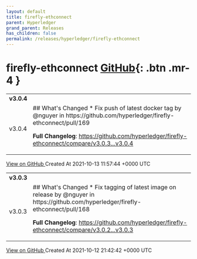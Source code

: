 ```yaml
---
layout: default
title: firefly-ethconnect
parent: Hyperledger
grand_parent: Releases
has_children: false
permalink: /releases/hyperledger/firefly-ethconnect
---
```


# firefly-ethconnect <span class="fs-3 right-align">[GitHub](https://github.com/hyperledger/firefly-ethconnect){: .btn .mr-4 }</span>


<div>
    <table>
        <tr>
            <td colspan="2">
                <b>
                    v3.0.4
                </b>
            </td>
        </tr>
        <tr>
            <td>
                <span class="chip">
                    v3.0.4
                </span>
            </td>
            <td>
                ## What's Changed
* Fix push of latest docker tag by @nguyer in https://github.com/hyperledger/firefly-ethconnect/pull/169


**Full Changelog**: https://github.com/hyperledger/firefly-ethconnect/compare/v3.0.3...v3.0.4
            </td>
        </tr>
    </table>
    <a href="https://github.com/hyperledger/firefly-ethconnect/releases/tag/v3.0.4" class=".btn">
        View on GitHub
    </a>
    <span class="right-align">
        Created At 2021-10-13 11:57:44 +0000 UTC
    </span>
</div>

<div>
    <table>
        <tr>
            <td colspan="2">
                <b>
                    v3.0.3
                </b>
            </td>
        </tr>
        <tr>
            <td>
                <span class="chip">
                    v3.0.3
                </span>
            </td>
            <td>
                ## What's Changed
* Fix tagging of latest image on release by @nguyer in https://github.com/hyperledger/firefly-ethconnect/pull/168


**Full Changelog**: https://github.com/hyperledger/firefly-ethconnect/compare/v3.0.2...v3.0.3
            </td>
        </tr>
    </table>
    <a href="https://github.com/hyperledger/firefly-ethconnect/releases/tag/v3.0.3" class=".btn">
        View on GitHub
    </a>
    <span class="right-align">
        Created At 2021-10-12 21:42:42 +0000 UTC
    </span>
</div>

